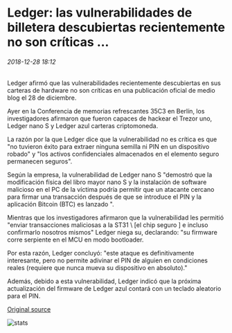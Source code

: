 # Ledger: las vulnerabilidades de billetera descubiertas recientemente no son críticas ...

###### 2018-12-28 18:12

Ledger afirmó que las vulnerabilidades recientemente descubiertas en sus carteras de hardware no son críticas en una publicación oficial de medio blog el 28 de diciembre.

Ayer en la Conferencia de memorias refrescantes 35C3 en Berlín, los investigadores afirmaron que fueron capaces de hackear el Trezor uno, Ledger nano S y Ledger azul carteras criptomoneda.

La razón por la que Ledger dice que la vulnerabilidad no es crítica es que "no tuvieron éxito para extraer ninguna semilla ni PIN en un dispositivo robado" y "los activos confidenciales almacenados en el elemento seguro permanecen seguros".

Según la empresa, la vulnerabilidad de Ledger nano S "demostró que la modificación física del libro mayor nano S y la instalación de software malicioso en el PC de la víctima podría permitir que un atacante cercano para firmar una transacción después de que se introduce el PIN y la aplicación Bitcoin (BTC) es lanzado ".

Mientras que los investigadores afirmaron que la vulnerabilidad les permitió "enviar transacciones maliciosas a la ST31 \ [el chip seguro \] e incluso confirmarlo nosotros mismos" Ledger niega su, declarando: "su firmware corre serpiente en el MCU en modo bootloader.

Por esta razón, Ledger concluyó: "este ataque es definitivamente interesante, pero no permite adivinar el PIN de alguien en condiciones reales (requiere que nunca mueva su dispositivo en absoluto)."

Además, debido a esta vulnerabilidad, Ledger indicó que la próxima actualización del firmware de Ledger azul contará con un teclado aleatorio para el PIN.

[Original source](https://cointelegraph.com/news/ledger-recently-discovered-wallet-vulnerabilities-not-critical)

![stats](https://c.statcounter.com/11760860/0/a89fa40b/1/ "stats")